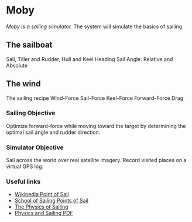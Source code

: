 # Moby
*Moby is a sailing simulator.*
The system will simulate the basics of sailing. 

## The sailboat
Sail, Tiller and Rudder, Hull and Keel
Heading
Sail Angle: Relative and Absolute

## The wind
The sailing recipe
Wind-Force
Sail-Force
Keel-Force
Forward-Force
Drag

### Sailing Objective
Optimize forward-force while moving toward the target by determining the optimal sail angle and rudder direction.

### Simulator Objective
Sail across the world over real satellite imagery. Record visited places on a virtual GPS log.

### Useful links
- [Wikipedia Point of Sail](http://www.schoolofsailing.net/points-of-sail.html)
- [School of Sailing Points of Sail](http://www.schoolofsailing.net/points-of-sail.html)
- [The Physics of Sailing](http://newt.phys.unsw.edu.au/~jw/sailing.html)
- [Physics and Sailing PDF](https://sailsim.org/Physics_and_Sailing.pdf)
